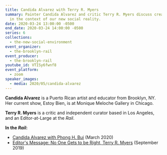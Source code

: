 ```yaml
---
title: Candida Alvarez with Terry R. Myers
summary: Painter Candida Alvarez and critic Terry R. Myers discuss creative life
  in the context of our new social reality.
date: 2020-03-24 13:00:00 -0500
end_date: 2020-03-24 14:00:00 -0500
series: 6
collections:
  - the-new-social-environment
event_organizer:
  - the-brooklyn-rail
event_producer:
  - the-brooklyn-rail
youtube_id: VTISy6fwnf8
event_platform:
  - zoom
speaker_images:
  - media: 2020/05/candida-alvarez
---
```

**Candida Alvarez** is a Puerto Rican artist and educator from Brooklyn, NY. Her current show, Estoy Bien, is at Monique Meloche Gallery in Chicago.

**Terry R. Myers**  is a critic and independent curator based in Los Angeles, and an Editor-at-Large at the *Rail*.

**In the *Rail*:**

* [Candida Alvarez with Phong H. Bui](https://brooklynrail.org/2020/03/art/CANDIDA-ALVAREZ-with-Phong-H-Bui) (March 2020)
* [Editor's Message: No One Gets to be Right, Terry R. Myers](https://brooklynrail.org/2019/09/editorsmessage/No-one-gets-to-be-right) (September 2019)
